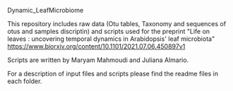  Dynamic_LeafMicrobiome

This repository includes raw data (Otu tables, Taxonomy and sequences of otus and samples discriptin) and scripts used for the preprint "Life on leaves : uncovering temporal dynamics in Arabidopsis' leaf microbiota" https://www.biorxiv.org/content/10.1101/2021.07.06.450897v1


Scripts are written by Maryam Mahmoudi and Juliana Almario.

For a description of input files and scripts please find the readme files in each folder.
